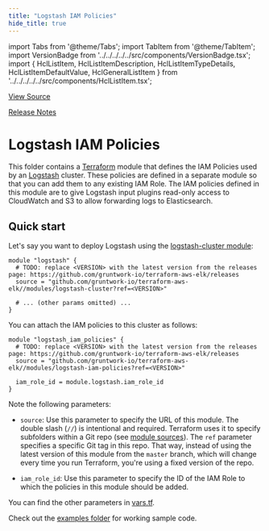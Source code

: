 ```yaml
---
title: "Logstash IAM Policies"
hide_title: true
---
```


import Tabs from '@theme/Tabs';
import TabItem from '@theme/TabItem';
import VersionBadge from '../../../../../src/components/VersionBadge.tsx';
import { HclListItem, HclListItemDescription, HclListItemTypeDetails, HclListItemDefaultValue, HclGeneralListItem } from '../../../../../src/components/HclListItem.tsx';

<a href="https://github.com/gruntwork-io/terraform-aws-elk/tree/master/modules%2Flogstash-iam-policies" className="link-button" title="View the source code for this module in GitHub.">View Source</a>

<a href="https://github.com/gruntwork-io/terraform-aws-elk/releases?q=" className="link-button" title="Release notes for only the service catalog versions which impacted this service.">Release Notes</a>

# Logstash IAM Policies

This folder contains a [Terraform](https://www.terraform.io/) module that defines the IAM Policies used by an
[Logstash](https://www.elastic.co/products/logstash) cluster. These policies are defined in a separate module
so that you can add them to any existing IAM Role. The IAM policies defined in this module are to give Logstash input plugins read-only access to CloudWatch and S3 to allow forwarding logs to Elasticsearch.

## Quick start

Let's say you want to deploy Logstash using the [logstash-cluster module](https://github.com/gruntwork-io/terraform-aws-elk/tree/master/modules/logstash-cluster):

```hcl
module "logstash" {
  # TODO: replace <VERSION> with the latest version from the releases page: https://github.com/gruntwork-io/terraform-aws-elk/releases
  source = "github.com/gruntwork-io/terraform-aws-elk//modules/logstash-cluster?ref=<VERSION>"

  # ... (other params omitted) ...
}
```

You can attach the IAM policies to this cluster as follows:

```hcl
module "logstash_iam_policies" {
  # TODO: replace <VERSION> with the latest version from the releases page: https://github.com/gruntwork-io/terraform-aws-elk/releases
  source = "github.com/gruntwork-io/terraform-aws-elk//modules/logstash-iam-policies?ref=<VERSION>"

  iam_role_id = module.logstash.iam_role_id
}
```

Note the following parameters:

*   `source`: Use this parameter to specify the URL of this module. The double slash (`//`) is intentional
    and required. Terraform uses it to specify subfolders within a Git repo (see [module
    sources](https://www.terraform.io/docs/modules/sources.html)). The `ref` parameter specifies a specific Git tag in
    this repo. That way, instead of using the latest version of this module from the `master` branch, which
    will change every time you run Terraform, you're using a fixed version of the repo.

*   `iam_role_id`: Use this parameter to specify the ID of the IAM Role to which the policies in this module
    should be added.

You can find the other parameters in [vars.tf](https://github.com/gruntwork-io/terraform-aws-elk/tree/master/modules/logstash-iam-policies/vars.tf).

Check out the [examples folder](https://github.com/gruntwork-io/terraform-aws-elk/tree/master/examples) for working sample code.


<!-- ##DOCS-SOURCER-START
{
  "originalSources": [
    "https://github.com/gruntwork-io/terraform-aws-elk/tree/modules%2Flogstash-iam-policies%2Freadme.md",
    "https://github.com/gruntwork-io/terraform-aws-elk/tree/modules%2Flogstash-iam-policies%2Fvariables.tf",
    "https://github.com/gruntwork-io/terraform-aws-elk/tree/modules%2Flogstash-iam-policies%2Foutputs.tf"
  ],
  "sourcePlugin": "module-catalog-api",
  "hash": "991fbd50885ed687e271e624a230abb3"
}
##DOCS-SOURCER-END -->
